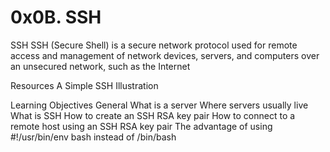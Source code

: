 # 0x0B. SSH
SSH
SSH (Secure Shell) is a secure network protocol used for remote access and management of network devices, servers, and computers over an unsecured network, such as the Internet

Resources
A Simple SSH Illustration


Learning Objectives
General
What is a server
Where servers usually live
What is SSH
How to create an SSH RSA key pair
How to connect to a remote host using an SSH RSA key pair
The advantage of using #!/usr/bin/env bash instead of /bin/bash
